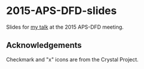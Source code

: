 # 2015-APS-DFD-slides

Slides for [my talk](http://meetings.aps.org/Meeting/DFD15/Session/E28.3) at 
the 2015 APS-DFD meeting.


## Acknowledgements

Checkmark and "x" icons are from the Crystal Project.

